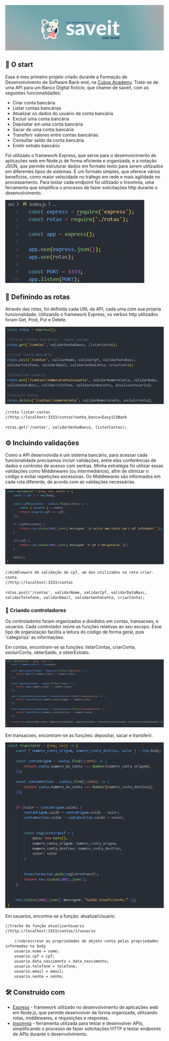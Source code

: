![saveit easy bank banner](img/easy-bank.png)

## 🚀 O start

Esse é meu primeiro projeto criado durante a Formação de Desenvolvimento de Software Back-end, na [Cubos Academy](https://cubos.academy/).
Trata-se de uma API para um Banco Digital fictício, que chamei de saveit, com as seguintes funcionalidades:

-   Criar conta bancária
-   Listar contas bancárias
-   Atualizar os dados do usuário da conta bancária
-   Excluir uma conta bancária
-   Depósitar em uma conta bancária
-   Sacar de uma conta bancária
-   Transferir valores entre contas bancárias
-   Consultar saldo da conta bancária
-   Emitir extrato bancário

Foi utilizado o framework Express, que serve para o desenvolvimento de aplicações web em Node.js de forma eficiente e organizada, e a notação JSON, que permite estruturar dados em formato texto para serem utilizados em diferentes tipos de sistemas. É um formato simples, que oferece vários benefícios, como maior velocidade no tráfego em rede e mais agilidade no processamento.
Para testar cada endpoint foi utilizado o Insomnia, uma ferramenta que simplifica o processo de fazer solicitações http durante o desenvolvimento.

![index](img/index.png)

## 🎯 Definindo as rotas

Através das rotas, foi definida cada URL da API, cada uma com sua própria funcionalidade. Utilizando o framework Express, os verbos http utilizados foram Get, Post, Put e Delete.

![rotas](img/rotas.png)

```
//rota listar-contas
//http://localhost:3333/contas?senha_banco=Easy123Bank

rotas.get('/contas', validarSenhaBanco, listarContas);
```

## ⚙️ Incluindo validações

Como a API desenvolvida é um sistema bancário, para acessar cada funcionalidade precisamos incluir validações, entre elas conferências de dados e controles de acesso com senhas. Minha estratégia foi utilizar essas validações como Middlewares (ou intermediários), afim de otimizar o código e evitar repetições excessivas. Os Middlewares são informados em cada rota diferente, de acordo com as validações necessárias.

![código validação cpf](img/validarCpf.png)

```
//middleware de validação de cpf, um dos utilizados na rota criar-conta
//http://localhost:3333/contas

rotas.post('/contas', validarNome, validarCpf, validarDataNasc, validarTelefone, validarEmail, validarSenhaConta, criarConta);
```

### 🔩 Criando controladores

Os controladores foram organizados e divididos em contas, transacoes, e usuarios. Cada controlador reúne as funções relativas ao seu escopo. Esse tipo de organização facilita a leitura do código de forma geral, pois 'categoriza' as informações.

Em contas, encontram-se as funções: listarContas, criarConta, excluirConta, obterSaldo, e obterExtrato.

![código obter extrato](img/obterExtrato.png)

Em transacoes, encontram-se as funções: depositar, sacar e transferir.

![código transferencias](img/transacoesTransf.png)

Em usuarios, encontra-se a função: atualizarUsuario.

```
//trecho da função atualizarUsuario
//http://localhost:3333/contas/1/usuario

    //sobrescreve as propriedades do objeto conta pelas propriedades informadas no body
    usuario.nome = nome;
    usuario.cpf = cpf;
    usuario.data_nascimento = data_nascimento;
    usuario.telefone = telefone;
    usuario.email = email;
    usuario.senha = senha;
```

## 🛠️ Construído com

* [Express](https://www.npmjs.com/package/express) - framework utilizado no desenvolvimento de aplicações web em Node.js, que permite desenvolver de forma organizada, utilizando rotas, middlewares, e requisições e respostas.
* [Insomnia](https://insomnia.rest/) - ferramenta utilizada para testar e desenvolver APIs, simplificando o processo de fazer solicitações HTTP e testar endpoints de APIs durante o desenvolvimento.